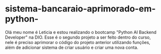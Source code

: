 # sistema-bancaraio-aprimorado-em-python-

Olá meu nome é Leticia e estou realizando o bootcamp "Python AI Backend Developer" na DIO. Esse é o segundo projeto a ser feito dentro do curso, nele é preciso aprimorar o código do projeto anterior utilizando funções, além de adicionar sistema de criar usuário e criar uma nova conta.

